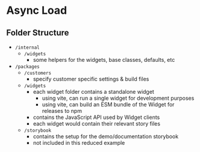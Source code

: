 # Async Load

## Folder Structure

- `/internal`
  - `/widgets`
    - some helpers for the widgets, base classes, defaults, etc
- `/packages`
  - `/customers`
    - specify customer specific settings & build files
  - `/widgets`
    - each widget folder contains a standalone widget
      - using vite, can run a single widget for development purposes
      - using vite, can build an ESM bundle of the Widget for releases to npm
    - contains the JavaScript API used by Widget clients
    - each widget would contain their relevant story files
  - `/storybook`
    - contains the setup for the demo/documentation storybook
    - not included in this reduced example
